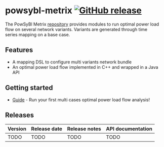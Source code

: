 # powsybl-metrix [![GitHub release](https://img.shields.io/github/release/powsybl/powsybl-metrix.svg?sort=semver)](https://github.com/powsybl/powsybl-metrix/releases/)
The PowSyBl Metrix [repository](https://github.com/powsybl/powsybl-metrix) provides modules to run optimal power load flow on several network variants. Variants are generated through time series mapping on a base case.

## Features

- A mapping DSL to configure multi variants network bundle
- An optimal power load flow implemented in C++ and wrapped in a Java API 

## Getting started

- [Guide](https://github.com/powsybl/powsybl-metrix/blob/main/README.md) - Run your first multi cases optimal power load flow analysis!

## Releases

| Version | Release date | Release notes | API documentation |
| ------- | ------------ | ------------- | ----------------- |
| TODO | TODO | TODO | TODO |
